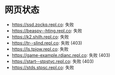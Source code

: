 # 网页状态
- https://ssd.zockq.repl.co: 失败
- https://beaspy--hting.repl.co: 失败
- https://k2.shilh.repl.co: 失败
- https://tr--slind.repl.co: 失败 (403)
- https://ls.tpjow.repl.co: 失败
- https://game-example.rdianc.repl.co: 失败 (403)
- https://start--stpstyc.repl.co: 失败 (403)
- https://stds.stpsc.repl.co: 失败
